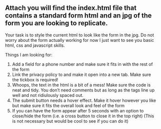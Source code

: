 
## Attach you will find the index.html file that contains a standard form html and an jpg of the form you are looking to replicate. 

Your task is to style the current html to look like the form in the jpg. Do not worry about the form actually working for now I just want to see you basic html, css and javascript skills.

Things I am looking for:
<ol>
    <li> Add a field for a phone number and make sure it fits in with the rest of the form</li>
    <li> Link the privacy policy to and make it open into a new tab. Make sure the tickbox is required!</li>
    <li> Whoops, the text in the html is a bit of a mess! Make sure the code is neat and tidy. You don’t need comments but as long as the tags line up well and not ridiulously spaced out.</li>
    <li> The submit button needs a hover effect. Make it hover however you like but make sure it fits the overall look and feel of the form</li>
    <li> If you can have the form appear after 5 seconds with an option to close/hide the form (i.e. a cross button to close it in the top right) (This is not necessary but would be cool to see if you can do it)</li>
</ol> 


